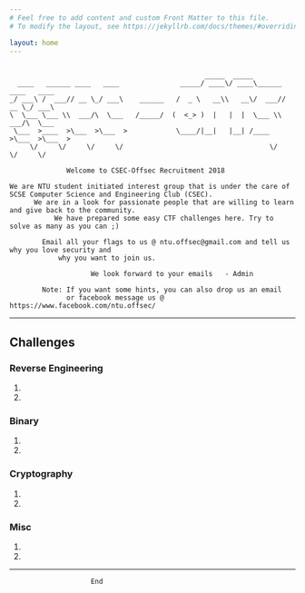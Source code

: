 ```yaml
---
# Feel free to add content and custom Front Matter to this file.
# To modify the layout, see https://jekyllrb.com/docs/themes/#overriding-theme-defaults

layout: home
---
```

```

                                                _____  _____                     
  ____   ______ ____   ____               _____/ ____\/ ____\______ ____   ____  
_/ ___\ /  ___// __ \_/ ___\    ______   /  _ \   __\\   __\/  ___// __ \_/ ___\ 
\  \___ \___ \\  ___/\  \___   /_____/  (  <_> )  |   |  |  \___ \\  ___/\  \___ 
 \___  >____  >\___  >\___  >            \____/|__|   |__| /____  >\___  >\___  >
     \/     \/     \/     \/                                    \/     \/     \/ 

              Welcome to CSEC-Offsec Recruitment 2018

We are NTU student initiated interest group that is under the care of SCSE Computer Science and Engineering Club (CSEC).
      We are in a look for passionate people that are willing to learn and give back to the community.
           We have prepared some easy CTF challenges here. Try to solve as many as you can ;)

		Email all your flags to us @ ntu.offsec@gmail.com and tell us why you love security and 
			why you want to join us.

                    We look forward to your emails   - Admin

        Note: If you want some hints, you can also drop us an email 
              or facebook message us @ https://www.facebook.com/ntu.offsec/
```

------------------------------------------------------------------------------------
## Challenges

### Reverse Engineering

1.
2. 

### Binary

1.
2.

###  Cryptography

1.
2.

###  Misc

1.
2.

-------------------------------------------------------------------------------------

                        End



